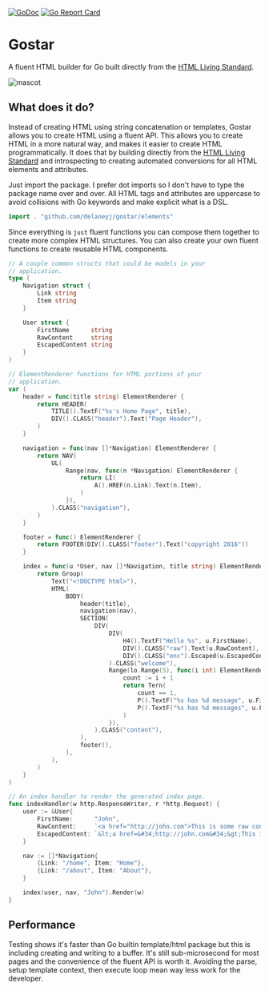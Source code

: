 [![GoDoc](https://godoc.org/github.com/delaneyj/gostar?status.svg)](http://godoc.org/github.com/delaneyj/gostar)
[![Go Report Card](https://goreportcard.com/badge/github.com/delaneyj/gostar)](https://goreportcard.com/report/github.com/delaneyj/gostar)

# Gostar

A fluent HTML builder for Go built directly from the [HTML Living Standard](https://html.spec.whatwg.org/).

![mascot](docs/mascot.png)

## What does it do?

Instead of creating HTML using string concatenation or templates, Gostar allows you to create HTML using a fluent API. This allows you to create HTML in a more natural way, and makes it easier to create HTML programmatically.  It does that by building directly from the [HTML Living Standard](https://html.spec.whatwg.org/) and introspecting to creating automated conversions for all HTML elements and attributes.



Just import the package.  I prefer dot imports so I don't have to type the package name over and over.  All HTML tags and attributes are uppercase to avoid collisions with Go keywords and make explicit what is a DSL.

```go
import . "github.com/delaneyj/gostar/elements"
```

Since everything is `just` fluent functions you can compose them together to create more complex HTML structures.  You can also create your own fluent functions to create reusable HTML components.

```go
// A couple common structs that could be models in your
// application.
type (
	Navigation struct {
		Link string
		Item string
	}

	User struct {
		FirstName      string
		RawContent     string
		EscapedContent string
	}
)

// ElementRenderer functions for HTML portions of your
// application.
var (
	header = func(title string) ElementRenderer {
		return HEADER(
			TITLE().TextF("%s's Home Page", title),
			DIV().CLASS("header").Text("Page Header"),
		)
	}

	navigation = func(nav []*Navigation) ElementRenderer {
		return NAV(
			UL(
				Range(nav, func(n *Navigation) ElementRenderer {
					return LI(
						A().HREF(n.Link).Text(n.Item),
					)
				}),
			).CLASS("navigation"),
		)
	}

	footer = func() ElementRenderer {
		return FOOTER(DIV().CLASS("footer").Text("copyright 2016"))
	}

	index = func(u *User, nav []*Navigation, title string) ElementRenderer {
		return Group(
			Text("<!DOCTYPE html>"),
			HTML(
				BODY(
					header(title),
					navigation(nav),
					SECTION(
						DIV(
							DIV(
								H4().TextF("Hello %s", u.FirstName),
								DIV().CLASS("raw").Text(u.RawContent),
								DIV().CLASS("enc").Escaped(u.EscapedContent),
							).CLASS("welcome"),
							Range(lo.Range(5), func(i int) ElementRenderer {
								count := i + 1
								return Tern(
									count == 1,
									P().TextF("%s has %d message", u.FirstName, count),
									P().TextF("%s has %d messages", u.FirstName, count),
								)
							}),
						).CLASS("content"),
					),
					footer(),
				),
			),
		)
	}
)

// An index handler to render the generated index page.
func indexHandler(w http.ResponseWriter, r *http.Request) {
	user := &User{
		FirstName:      "John",
		RawContent:     `<a href="http://john.com">This is some raw content</a>`,
		EscapedContent: `&lt;a href=&#34;http://john.com&#34;&gt;This is some encoded content&lt;/a&gt;`,
	}

	nav := []*Navigation{
		{Link: "/home", Item: "Home"},
		{Link: "/about", Item: "About"},
	}

	index(user, nav, "John").Render(w)
}
```

## Performance

Testing shows it's faster than Go builtin template/html package but this is including creating and writing to a buffer.  It's still sub-microsecond for most pages and the convenience of the fluent API is worth it.  Avoiding the parse, setup template context, then execute loop mean way less work for the developer.
